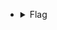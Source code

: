- <details> 
  <summary>Flag</summary>
   picoCTF{G3tting_5QL_1nJ3c7I0N_l1k3_y0u_sh0ulD_98236ce6}	
  </details>
